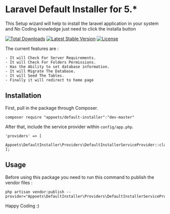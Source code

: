 
# Laravel Default Installer for 5.*

This Setup wizard will help to install the laravel application in your system and No Coding knowledge just need to click the installa button

<p align="left">
<a href="https://packagist.org/packages/laravel/framework"><img src="https://poser.pugx.org/appoets/default-installer/d/total.svg" alt="Total Downloads"></a>
<a href="https://packagist.org/packages/laravel/framework"><img src="https://poser.pugx.org/appoets/default-installer/v/stable.svg" alt="Latest Stable Version"></a>
<a href="https://packagist.org/packages/laravel/framework"><img src="https://poser.pugx.org/appoets/default-installer/license.svg" alt="License"></a>
</p>

The current features are : 

	- It will Check For Server Requirements.
	- It will Check For Folders Permissions.
	- Has the Ability to set database information.
	- It will Migrate The Database.
	- It will Seed The Tables.
	- Finally it will redirect to home page
  

## Installation

First, pull in the package through Composer.

```
composer require "appoets/default-installer":"dev-master"

```

After that, include the service provider within `config/app.php`.

```
'providers' => [
    Appoets\DefaultInstaller\Providers\DefaultInstallerServiceProvider::class,
];
```

## Usage

Before using this package you need to run this command to publish the vendor files :
```
php artisan vendor:publish --provider="Appoets\DefaultInstaller\Providers\DefaultInstallerServiceProvider"
```

Happy Coding :)
